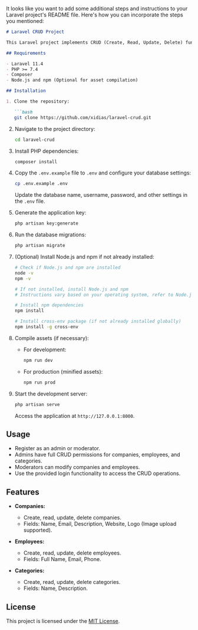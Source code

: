 It looks like you want to add some additional steps and instructions to your Laravel project's README file. Here's how you can incorporate the steps you mentioned:

```markdown
# Laravel CRUD Project

This Laravel project implements CRUD (Create, Read, Update, Delete) functionality for managing companies, employees, and categories.

## Requirements

- Laravel 11.4
- PHP >= 7.4
- Composer
- Node.js and npm (Optional for asset compilation)

## Installation

1. Clone the repository:

   ```bash
   git clone https://github.com/xidias/laravel-crud.git
   ```

2. Navigate to the project directory:

   ```bash
   cd laravel-crud
   ```

3. Install PHP dependencies:

   ```bash
   composer install
   ```

4. Copy the `.env.example` file to `.env` and configure your database settings:

   ```bash
   cp .env.example .env
   ```

   Update the database name, username, password, and other settings in the `.env` file.

5. Generate the application key:

   ```bash
   php artisan key:generate
   ```

6. Run the database migrations:

   ```bash
   php artisan migrate
   ```

7. (Optional) Install Node.js and npm if not already installed:

   ```bash
   # Check if Node.js and npm are installed
   node -v
   npm -v

   # If not installed, install Node.js and npm
   # Instructions vary based on your operating system, refer to Node.js documentation

   # Install npm dependencies
   npm install

   # Install cross-env package (if not already installed globally)
   npm install -g cross-env
   ```

8. Compile assets (if necessary):

   - For development:
     ```bash
     npm run dev
     ```

   - For production (minified assets):
     ```bash
     npm run prod
     ```

9. Start the development server:

   ```bash
   php artisan serve
   ```

   Access the application at `http://127.0.0.1:8000`.

## Usage

- Register as an admin or moderator.
- Admins have full CRUD permissions for companies, employees, and categories.
- Moderators can modify companies and employees.
- Use the provided login functionality to access the CRUD operations.

## Features

- **Companies:**
  - Create, read, update, delete companies.
  - Fields: Name, Email, Description, Website, Logo (Image upload supported).

- **Employees:**
  - Create, read, update, delete employees.
  - Fields: Full Name, Email, Phone.

- **Categories:**
  - Create, read, update, delete categories.
  - Fields: Name, Description.

## License

This project is licensed under the [MIT License](LICENSE).
```
